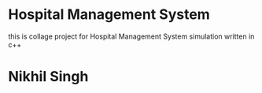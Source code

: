 # Hospital Management System 
this is collage project for Hospital Management System simulation written in c++
# Nikhil Singh 
 
